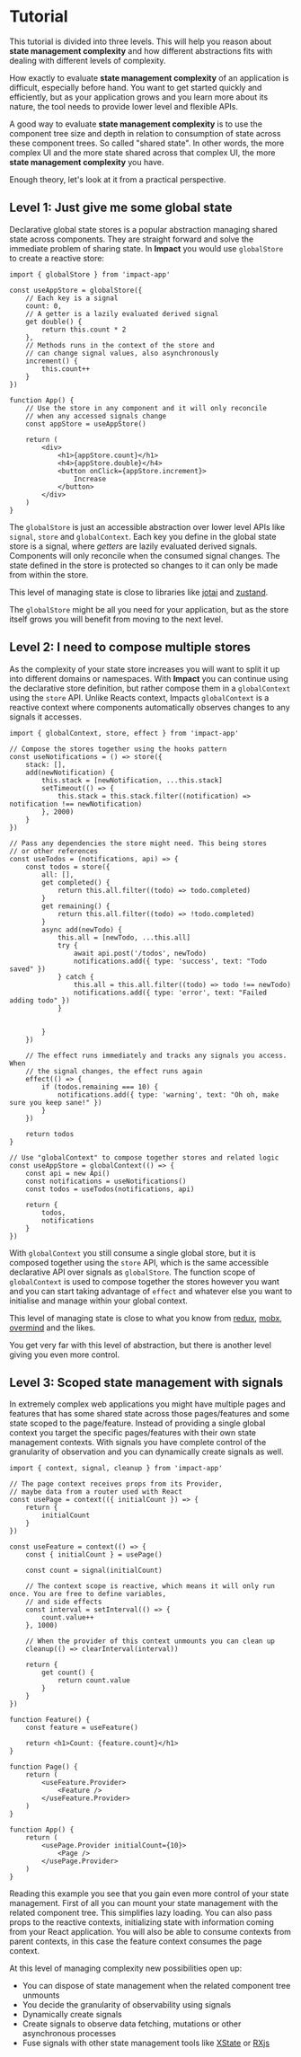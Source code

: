 # Tutorial

This tutorial is divided into three levels. This will help you reason about **state management complexity** and how different abstractions fits with dealing with different levels of complexity.

How exactly to evaluate **state management complexity** of an application is difficult, especially before hand. You want to get started quickly and efficiently, but as your application grows and you learn more about its nature, the tool needs to provide lower level and flexible APIs.

A good way to evaluate **state management complexity** is to use the component tree size and depth in relation to consumption of state across these component trees. So called "shared state". In other words, the more complex UI and the more state shared across that complex UI, the more **state management complexity** you have.

Enough theory, let's look at it from a practical perspective.

## Level 1: Just give me some global state

Declarative global state stores is a popular abstraction managing shared state across components. They are straight forward and solve the immediate problem of sharing state. In **Impact** you would use `globalStore` to create a reactive store:

```tsx
import { globalStore } from 'impact-app'

const useAppStore = globalStore({
    // Each key is a signal
    count: 0,
    // A getter is a lazily evaluated derived signal
    get double() {
        return this.count * 2
    },
    // Methods runs in the context of the store and
    // can change signal values, also asynchronously
    increment() {
        this.count++
    }
})

function App() {
    // Use the store in any component and it will only reconcile
    // when any accessed signals change
    const appStore = useAppStore()

    return (
        <div>
            <h1>{appStore.count}</h1>
            <h4>{appStore.double}</h4>
            <button onClick={appStore.increment}>
                Increase
            </button>
        </div>
    )
}
```

The `globalStore` is just an accessible abstraction over lower level APIs like `signal`, `store` and `globalContext`. Each key you define in the global state store is a signal, where *getters* are lazily evaluated derived signals. Components will only reconcile when the consumed signal changes. The state defined in the store is protected so changes to it can only be made from within the store.

This level of managing state is close to libraries like [jotai](https://jotai.org/) and [zustand](https://github.com/pmndrs/zustand).

The `globalStore` might be all you need for your application, but as the store itself grows you will benefit from moving to the next level.

## Level 2: I need to compose multiple stores

As the complexity of your state store increases you will want to split it up into different domains or namespaces. With **Impact** you can continue using the declarative store definition, but rather compose them in a `globalContext` using the `store` API. Unlike Reacts context, Impacts `globalContext` is a reactive context where components automatically observes changes to any signals it accesses.

```tsx
import { globalContext, store, effect } from 'impact-app'

// Compose the stores together using the hooks pattern
const useNotifications = () => store({
    stack: [],
    add(newNotification) {
        this.stack = [newNotification, ...this.stack]
        setTimeout(() => {
            this.stack = this.stack.filter((notification) => notification !== newNotification)
        }, 2000)
    }
})

// Pass any dependencies the store might need. This being stores
// or other references
const useTodos = (notifications, api) => {
    const todos = store({
        all: [],
        get completed() {
            return this.all.filter((todo) => todo.completed)
        }
        get remaining() {
            return this.all.filter((todo) => !todo.completed)
        }
        async add(newTodo) {
            this.all = [newTodo, ...this.all]
            try {
                await api.post('/todos', newTodo)
                notifications.add({ type: 'success', text: "Todo saved" })
            } catch {
                this.all = this.all.filter((todo) => todo !== newTodo)
                notifications.add({ type: 'error', text: "Failed adding todo" })
            }


        }
    })

    // The effect runs immediately and tracks any signals you access. When
    // the signal changes, the effect runs again
    effect(() => {
        if (todos.remaining === 10) {
            notifications.add({ type: 'warning', text: "Oh oh, make sure you keep sane!" })
        }
    })

    return todos
}

// Use "globalContext" to compose together stores and related logic
const useAppStore = globalContext(() => {
    const api = new Api()
    const notifications = useNotifications()
    const todos = useTodos(notifications, api)

    return {
        todos,
        notifications
    }
})
```

With `globalContext` you still consume a single global store, but it is composed together using the `store` API, which is the same accessible declarative API over signals as `globalStore`. The function scope of `globalContext` is used to compose together the stores however you want and you can start taking advantage of `effect` and whatever else you want to initialise and manage within your global context.

This level of managing state is close to what you know from [redux](https://redux.js.org/), [mobx](https://mobx.js.org/README.html), [overmind](https://overmindjs.org/) and the likes.

You get very far with this level of abstraction, but there is another level giving you even more control.

## Level 3: Scoped state management with signals

In extremely complex web applications you might have multiple pages and features that has some shared state across those pages/features and some state scoped to the page/feature. Instead of providing a single global context you target the specific pages/features with their own state management contexts. With signals you have complete control of the granularity of observation and you can dynamically create signals as well.

```tsx
import { context, signal, cleanup } from 'impact-app'

// The page context receives props from its Provider,
// maybe data from a router used with React
const usePage = context(({ initialCount }) => {
    return {
        initialCount
    }
})

const useFeature = context(() => {
    const { initialCount } = usePage()

    const count = signal(initialCount)

    // The context scope is reactive, which means it will only run once. You are free to define variables,
    // and side effects
    const interval = setInterval(() => {
        count.value++
    }, 1000)

    // When the provider of this context unmounts you can clean up
    cleanup(() => clearInterval(interval))

    return {
        get count() {
            return count.value
        }
    }
})

function Feature() {
    const feature = useFeature()

    return <h1>Count: {feature.count}</h1>
}

function Page() {
    return (
        <useFeature.Provider>
            <Feature />
        </useFeature.Provider>
    )
}

function App() {
    return (
        <usePage.Provider initialCount={10}>
            <Page />
        </usePage.Provider>
    )
}
```

Reading this example you see that you gain even more control of your state management. First of all you can mount your state management with the related component tree. This simplifies lazy loading. You can also pass props to the reactive contexts, initializing state with information coming from your React application. You will also be able to consume contexts from parent contexts, in this case the feature context consumes the page context.

At this level of managing complexity new possibilities open up:

- You can dispose of state management when the related component tree unmounts
- You decide the granularity of observability using signals
- Dynamically create signals
- Create signals to observe data fetching, mutations or other asynchronous processes
- Fuse signals with other state management tools like [XState](https://xstate.js.org/) or [RXjs](https://rxjs.dev/)
